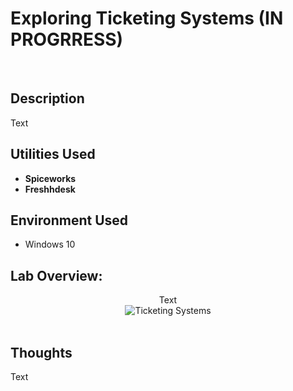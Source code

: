 <h1>Exploring Ticketing Systems (IN PROGRRESS)</h1>

<br />
<h2>Description</h2>
Text

<h2>Utilities Used</h2>

- <b>Spiceworks</b> 
- <b>Freshhdesk</b>

<h2>Environment Used </h2>


- </b>Windows 10 </b>

<h2>Lab Overview:</h2>

<p align="center">
Text<br/>
<img src="" alt="Ticketing Systems"/>

<br />
<br />




<h2>Thoughts</h2>
Text
<!--
 ```diff
- text in red
+ text in green
! text in orange
# text in gray
@@ text in purple (and bold)@@
```
--!>
